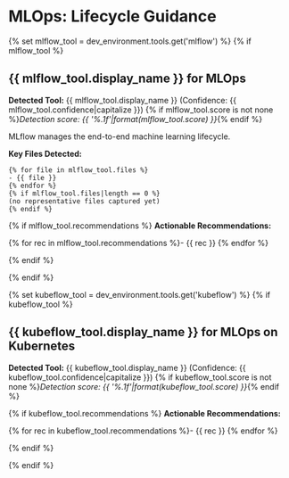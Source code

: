 # MLOps: Lifecycle Guidance

{% set mlflow_tool = dev_environment.tools.get('mlflow') %}
{% if mlflow_tool %}

## {{ mlflow_tool.display_name }} for MLOps

**Detected Tool:** {{ mlflow_tool.display_name }} (Confidence: {{ mlflow_tool.confidence|capitalize }})
{% if mlflow_tool.score is not none %}_Detection score: {{ '%.1f'|format(mlflow_tool.score) }}_{% endif %}

MLflow manages the end-to-end machine learning lifecycle.

**Key Files Detected:**

```text
{% for file in mlflow_tool.files %}
- {{ file }}
{% endfor %}
{% if mlflow_tool.files|length == 0 %}
(no representative files captured yet)
{% endif %}
```

{% if mlflow_tool.recommendations %}
**Actionable Recommendations:**

{% for rec in mlflow_tool.recommendations %}- {{ rec }}
{% endfor %}

{% endif %}

{% endif %}

{% set kubeflow_tool = dev_environment.tools.get('kubeflow') %}
{% if kubeflow_tool %}

## {{ kubeflow_tool.display_name }} for MLOps on Kubernetes

**Detected Tool:** {{ kubeflow_tool.display_name }} (Confidence: {{ kubeflow_tool.confidence|capitalize }})
{% if kubeflow_tool.score is not none %}_Detection score: {{ '%.1f'|format(kubeflow_tool.score) }}_{% endif %}

{% if kubeflow_tool.recommendations %}
**Actionable Recommendations:**

{% for rec in kubeflow_tool.recommendations %}- {{ rec }}
{% endfor %}

{% endif %}

{% endif %}
